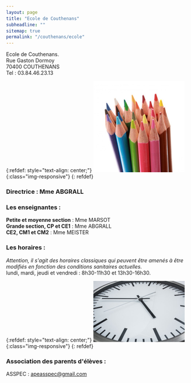 ```yaml
---
layout: page
title: "Ecole de Couthenans"
subheadline: ""
sitemap: true
permalink: "/couthenans/ecole"
---
```



Ecole de Couthenans. <br>
Rue Gaston Dormoy<br>
70400 COUTHENANS<br>
Tel : 03.84.46.23.13<br>

{:refdef: style="text-align: center;"}
![Ecole-illustration](/assets/img/crayons.jpg){:class="img-responsive"}
{: refdef}

### Directrice : Mme ABGRALL
### Les enseignantes :
**Petite et moyenne section** : Mme MARSOT<br>
**Grande section, CP et CE1** : Mme ABGRALL<br>
**CE2, CM1 et CM2** : Mme MEISTER

<!-- ### L'ATSEM : Cindy … -->

### Les horaires :
*Attention, il s'agit des horaires classiques qui peuvent être amenés à être modifiés en fonction des conditions sanitaires actuelles.*<br>
lundi, mardi, jeudi et vendredi : 8h30-11h30 et 13h30-16h30.

{:refdef: style="text-align: center;"}
![Horaires-illustration](/assets/img/horaires.jpg){:class="img-responsive"}
{: refdef}

<!-- 
### Parents d'élèves élus :
Titulaires : Mmes , et 
Suppléantes : Mmes , et
-->

### Association des parents d'élèves :
ASSPEC : apeasspec@gmail.com

<!-- 
### Compte-rendus des conseils d'école :
conseil du 30 juin 2020
-->